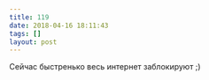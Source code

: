 ```yaml
---
title: 119
date: 2018-04-16 18:11:43
tags: []
layout: post
---
```


Сейчас быстренько весь интернет заблокируют ;)
